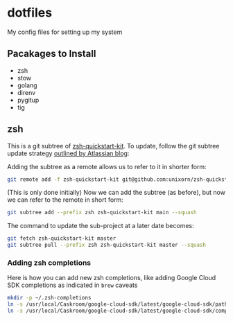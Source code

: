 # dotfiles
My config files for setting up my system

## Pacakages to Install

- zsh
- stow
- golang
- direnv
- pygitup
- tig
## zsh

This is a git subtree of [zsh-quickstart-kit](https://github.com/unixorn/zsh-quickstart-kit). To update, follow the git subtree update strategy [outlined by Atlassian blog](https://www.atlassian.com/git/tutorials/git-subtree):

Adding the subtree as a remote allows us to refer to it in shorter form:

```bash
git remote add -f zsh-quickstart-kit git@github.com:unixorn/zsh-quickstart-kit.git
```

(This is only done initially) Now we can add the subtree (as before), but now we can refer to the remote in short form:

```bash
git subtree add --prefix zsh zsh-quickstart-kit main --squash
```

The command to update the sub-project at a later date becomes:

```bash
git fetch zsh-quickstart-kit master
git subtree pull --prefix zsh zsh-quickstart-kit master --squash
```

### Adding zsh completions

Here is how you can add new zsh completions, like adding Google Cloud SDK completions as indicated in `brew` caveats

```bash
mkdir -p ~/.zsh-completions
ln -s /usr/local/Caskroom/google-cloud-sdk/latest/google-cloud-sdk/path.zsh.inc ~/.zsh-completions/path.zsh.inc
ln -s /usr/local/Caskroom/google-cloud-sdk/latest/google-cloud-sdk/completion.zsh.inc ~/.zsh-completions/completion.zsh.inc
```
